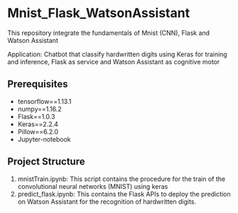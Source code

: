 # Mnist_Flask_WatsonAssistant
This repository integrate the fundamentals of Mnist (CNN), Flask and Watson Assistant

Application: Chatbot that classify hardwritten digits using Keras for training and inference, Flask as service and Watson Assistant as cognitive motor

## Prerequisites

* tensorflow==1.13.1
* numpy==1.16.2
* Flask==1.0.3
* Keras==2.2.4
* Pillow==6.2.0
* Jupyter-notebook

## Project Structure

1. mnistTrain.ipynb: This script contains the procedure for the train of the convolutional neural networks (MNIST) using keras
2. predict_flask.ipynb: This contains the Flask APIs to deploy the prediction on Watson Assistant for the recognition of hardwritten digits. 




